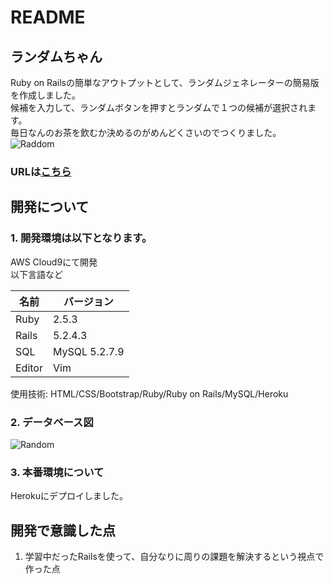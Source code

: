 # README
## ランダムちゃん
Ruby on Railsの簡単なアウトプットとして、ランダムジェネレーターの簡易版を作成しました。  
候補を入力して、ランダムボタンを押すとランダムで１つの候補が選択されます。  
毎日なんのお茶を飲むか決めるのがめんどくさいのでつくりました。  
![Raddom](https://user-images.githubusercontent.com/58941838/89103073-1dbfd100-d44a-11ea-9983-29b40f3f17e1.gif)


### URLは[こちら](https://random-chan.herokuapp.com/)


## 開発について   
### 1. 開発環境は以下となります。</br>
  AWS Cloud9にて開発  
  以下言語など
  
  | 名前 | バージョン |
  ----|---- 
  | Ruby | 2.5.3 |
  | Rails | 5.2.4.3|
  | SQL | MySQL 5.2.7.9 |
  | Editor | Vim |  
  
使用技術: HTML/CSS/Bootstrap/Ruby/Ruby on Rails/MySQL/Heroku

### 2. データベース図  
![Random](https://user-images.githubusercontent.com/58941838/89102940-de44b500-d448-11ea-8275-0260c8a19536.png)

### 3. 本番環境について 
Herokuにデプロイしました。

## 開発で意識した点
1. 学習中だったRailsを使って、自分なりに周りの課題を解決するという視点で作った点
